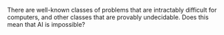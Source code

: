 

There are well-known classes of problems that are intractably difficult
for computers, and other classes that are provably undecidable. Does
this mean that AI is impossible?

